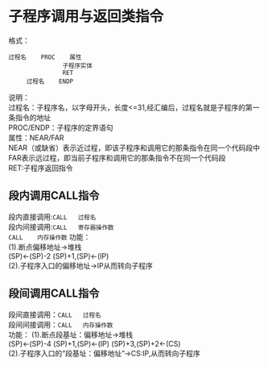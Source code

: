 # 子程序调用与返回类指令
格式：
```
过程名    PROC    属性  
               子程序实体  
               RET  
     过程名    ENDP  
```
说明：  
过程名：子程序名，以字母开头，长度<=31,经汇编后，过程名就是子程序的第一条指令的地址  
PROC/ENDP：子程序的定界语句  
属性：NEAR/FAR  
    NEAR（或缺省）表示近过程，即该子程序和调用它的那条指令在同一个代码段中  
    FAR表示远过程，即当前子程序和调用它的那条指令不在同一个代码段  
RET:子程序返回指令  
## 段内调用CALL指令
段内直接调用:`CALL   过程名`  
段内间接调用:`CALL   寄存器操作数`  
            `CALL    内存操作数`
功能：  
(1).断点偏移地址->堆栈  
(SP)<-(SP)-2    (SP)+1,(SP)<-(IP)  
(2).子程序入口的偏移地址->IP从而转向子程序  
## 段间调用CALL指令
段间直接调用：`CALL   过程名`  
段间间接调用：`CALL   内存操作数`  
功能：
(1).断点段基址：偏移地址->堆栈  
(SP)<-(SP)-4    (SP)+1,(SP)<-(IP)     (SP)+3,(SP)+2<-(CS)  
(2).子程序入口的“段基址：偏移地址”->CS:IP,从而转向子程序  
